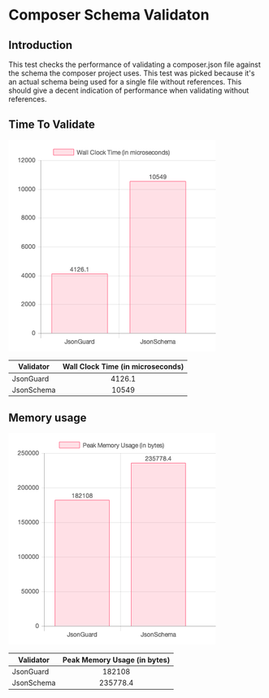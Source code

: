 # Composer Schema Validaton

## Introduction

This test checks the performance of validating a composer.json file against the schema the composer project uses.  This test was picked because it's an actual schema being used for a single file without references.  This should give a decent indication of performance when validating without references.

## Time To Validate

![validation-speed](/reports/validating-composer-wt.png)

| Validator | Wall Clock Time (in microseconds) |
|-----------|:---------------------------------:|
| JsonGuard | 4126.1 |
| JsonSchema | 10549 |

## Memory usage

![validation-memory-usage](/reports/validating-composer-pmu.png)

| Validator | Peak Memory Usage (in bytes) |
|-----------|:----------------------------:|
| JsonGuard | 182108 |
| JsonSchema | 235778.4 |
